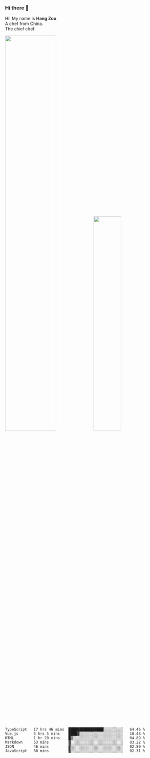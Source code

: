 ### Hi there 👋

Hi! My name is **Hang Zou**.  
A chef from China.  
The chief chef.

<img align="" width="57.5%" src="https://github-readme-stats.vercel.app/api?username=zouhangwithsweet&hide_title=true&hide_border=true&show_icons=true&include_all_commits=true&line_height=21" /><img align="" width="42.4%" src="https://github-readme-stats.vercel.app/api/top-langs/?username=zouhangwithsweet&hide_title=true&hide_border=true&layout=compact" />

<!--START_SECTION:waka-->

```text
TypeScript   17 hrs 46 mins  ████████████████░░░░░░░░░   64.46 %
Vue.js       5 hrs 5 mins    ████▓░░░░░░░░░░░░░░░░░░░░   18.48 %
HTML         1 hr 20 mins    █▒░░░░░░░░░░░░░░░░░░░░░░░   04.89 %
Markdown     53 mins         ▓░░░░░░░░░░░░░░░░░░░░░░░░   03.22 %
JSON         46 mins         ▓░░░░░░░░░░░░░░░░░░░░░░░░   02.80 %
JavaScript   38 mins         ▓░░░░░░░░░░░░░░░░░░░░░░░░   02.31 %
```

<!--END_SECTION:waka-->
